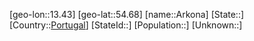 ﻿---
location: [54.68,13.43]
type: City
tags:
- geo/City


SpocWebEntityId: 28870
isDeleted: false
confidential: public

---
[geo-lon::13.43]
[geo-lat::54.68]
[name::Arkona]
[State::]
[Country::[Portugal](geo/Continent/Europe/Portugal.md)]
[StateId::]
[Population::]
[Unknown::]

